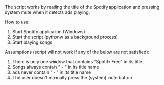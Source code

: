 The script works by reading the title of the Spotify application and pressing system mute when it detects ads playing.

How to use:
  1. Start Spotify application (Windows)
  2. Start the script (pythonw as a background process)
  3. Start playing songs

Assumptions (script will not work if any of the below are not satisfied): 
  1. There is only one window that contains "Spotify Free" in its title.
  2. Songs always contain " - " in its title name
  3. ads never contain " - " in its title name
  4. The user doesn't manually press the (system) mute button
